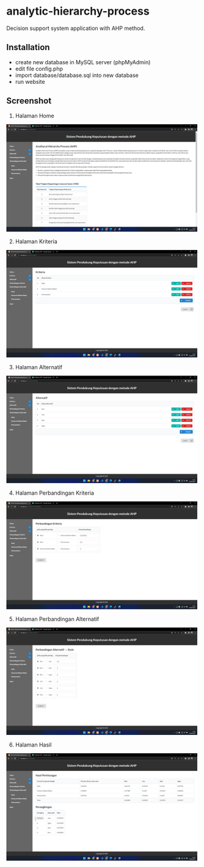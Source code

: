 # analytic-hierarchy-process
Decision support system application with AHP method.

## Installation
- create new database in MySQL server (phpMyAdmin)
- edit file config.php
- import database/database.sql into new database
- run website

## Screenshot

1. Halaman Home
<img src="screenshot/1.png" alt="halaman kriteria" style="width: 500px;"/>

2. Halaman Kriteria
<img src="screenshot/2.png" alt="matriks nilai kriteria" style="width: 500px;"/>

3. Halaman Alternatif
<img src="screenshot/3.png" alt="hasil perhitungan" style="width: 500px;"/>

4. Halaman Perbandingan Kriteria
<img src="screenshot/4.png" alt="hasil perhitungan" style="width: 500px;"/>

5. Halaman Perbandingan Alternatif
<img src="screenshot/5.png" alt="hasil perhitungan" style="width: 500px;"/>

6. Halaman Hasil
<img src="screenshot/6.png" alt="hasil perhitungan" style="width: 500px;"/>


